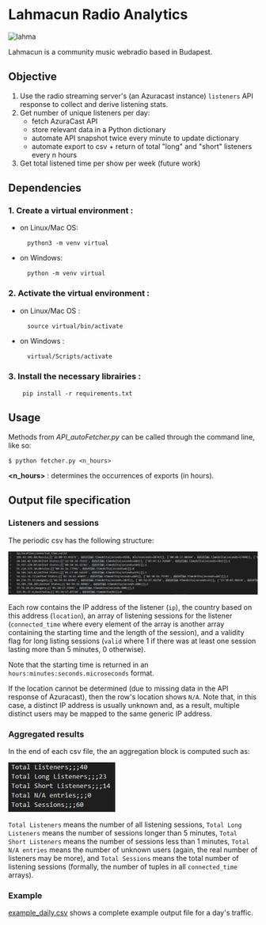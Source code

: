 # Lahmacun Radio Analytics

<img width="408" alt="lahma" src="https://user-images.githubusercontent.com/84317349/139689563-4ab78163-26f0-4a4c-a745-847eecfbfd55.png">

Lahmacun is a community music webradio based in Budapest.

## Objective
1. Use the radio streaming server's (an Azuracast instance) `listeners` API response to collect and derive listening stats. 
2. Get number of unique listeners per day:
    + fetch AzuraCast API
    + store relevant data in a Python dictionary
    + automate API snapshot twice every minute to update dictionary
    + automate export to csv + return of total "long" and "short" listeners every n hours
3. Get total listened time per show per week (future work)

## Dependencies

### 1. Create a virtual environment : 
+ on Linux/Mac OS: 

        python3 -m venv virtual
+ on Windows:

        python -m venv virtual
        
### 2. Activate the virtual environment :
+ on Linux/Mac OS : 
        
        source virtual/bin/activate
+ on Windows :

        virtual/Scripts/activate
        
### 3. Install the necessary librairies :

        pip install -r requirements.txt

## Usage
Methods from *API_autoFetcher.py* can be called through the command line, like so:

    $ python fetcher.py <n_hours>

**<n_hours>** : determines the occurrences of exports (in hours).

## Output file specification

### **Listeners and sessions**

The periodic csv has the following structure: 

![image info](./images/listener_sessions.jpg)

Each row contains the IP address of the listener (`ip`), the country based on this address (`location`), an array of listening sessions for the listener (`connected_time` where every element of the array is another array containing the starting time and the length of the session), and a validity flag for long listing sessions (`valid` where 1 if there was at least one session lasting more than 5 minutes, 0 otherwise). 

Note that the starting time is returned in an `hours:minutes:seconds.microseconds` format. 

If the location cannot be determined (due to missing data in the API response of Azuracast), then the row's location shows `N/A`. Note that, in this case, a distinct IP address is usually unknown and, as a result, multiple distinct users may be mapped to the same generic IP address. 

### **Aggregated results**

In the end of each csv file, the an aggregation block is computed such as: 

![image info](./images/aggregation.jpg)

`Total Listeners` means the number of all listening sessions, `Total Long Listeners` means the number of sessions longer than 5 minutes, `Total Short Listeners` means the number of sessions less than 1 minutes, `Total N/A entries` means the number of unknown users (again, the real number of listeners may be more), and `Total Sessions` means the total number of listening sessions (formally, the number of tuples in all `connected_time` arrays). 

### **Example**

[example_daily.csv](/examples/example_daily.csv) shows a complete example output file for a day's traffic. 

